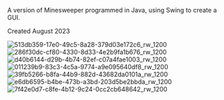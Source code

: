 A version of Minesweeper programmed in Java, using Swing to create a GUI.

Created August 2023

![513db359-17e0-49c5-8a28-379d03e172c6_rw_1200](https://github.com/mliam0608/Minesweeper/assets/138416854/d212a287-3648-40f9-b9a1-265caa02eb5f)
![286f30dc-cf80-4330-8d33-4e2b9fa1b676_rw_1200](https://github.com/mliam0608/Minesweeper/assets/138416854/d7d92c3c-a02a-474e-959b-879d305a9c66)
![d40b6144-d29b-4b74-82ef-c07a4fae1003_rw_1200](https://github.com/mliam0608/Minesweeper/assets/138416854/fce4e257-2ef5-4ef6-8653-0f83bbceb667)
![011239b9-83c3-4c5a-9774-a9e095640df8_rw_1200](https://github.com/mliam0608/Minesweeper/assets/138416854/eaf376c1-2c87-403a-adf3-3191941a24f1)
![39fb5266-b8fa-44b9-882d-43682da0101a_rw_1200](https://github.com/mliam0608/Minesweeper/assets/138416854/81673fe9-2472-433e-80bc-d26bf908f09f)
![e6db6595-b4be-473b-a3bd-203d5be2bbda_rw_1200](https://github.com/mliam0608/Minesweeper/assets/138416854/3441f445-cf6c-4c0d-8fa7-f8423e763356)
![7f42e0d7-c8fe-4b12-9c24-0cc2cb648642_rw_1200](https://github.com/mliam0608/Minesweeper/assets/138416854/abe3834d-cdaf-44f8-a565-f61e0ba55872)
